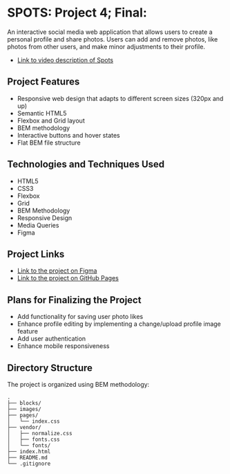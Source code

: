 # SPOTS: Project 4; Final:

An interactive social media web application that allows users to create a personal profile and share photos. Users can add and remove photos, like photos from other users, and make minor adjustments to their profile.

- [Link to video description of Spots](https://www.loom.com/share/4756a4c486f5479fa37e97b66b8737bf?sid=01bce196-b1d4-49b0-822d-561ff3ccd0fdgit)

## Project Features

- Responsive web design that adapts to different screen sizes (320px and up)
- Semantic HTML5
- Flexbox and Grid layout
- BEM methodology
- Interactive buttons and hover states
- Flat BEM file structure

## Technologies and Techniques Used

- HTML5
- CSS3
- Flexbox
- Grid
- BEM Methodology
- Responsive Design
- Media Queries
- Figma

## Project Links

- [Link to the project on Figma](https://www.figma.com/file/BBNm2bC3lj8QQMHlnqRsga/Sprint-3-Project-%E2%80%94-Spots?type=design&node-id=2%3A60&mode=design&t=afgNFybdorZO6cQo-1)
- [Link to the project on GitHub Pages](https://fameoz-1.github.io/t10_p3_spots-app/)

## Plans for Finalizing the Project

- Add functionality for saving user photo likes
- Enhance profile editing by implementing a change/upload profile image feature
- Add user authentication
- Enhance mobile responsiveness

## Directory Structure

The project is organized using BEM methodology:

```
.
├── blocks/
├── images/
├── pages/
│   └── index.css
├── vendor/
│   ├── normalize.css
│   ├── fonts.css
│   └── fonts/
├── index.html
├── README.md
└── .gitignore
```
